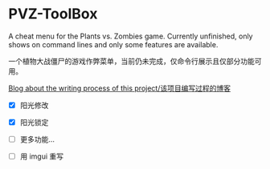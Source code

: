 # PVZ-ToolBox

A cheat menu for the Plants vs. Zombies game. Currently unfinished, only shows on command lines and only some features are available.

一个植物大战僵尸的游戏作弊菜单，当前仍未完成，仅命令行展示且仅部分功能可用。

[Blog about the writing process of this project/该项目编写过程的博客](https://www.cnblogs.com/Here-is-SG/p/18408806)

- [x] 阳光修改
- [x] 阳光锁定
- [ ] 更多功能...
- [ ] 用 imgui 重写

